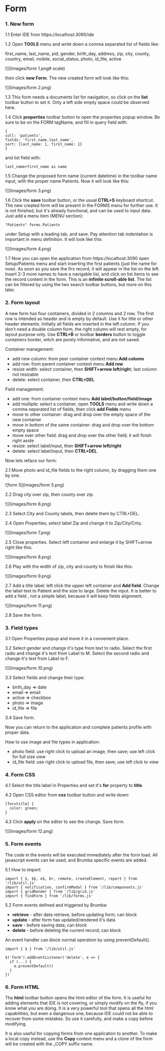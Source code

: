 # Form

### 1. New form

1.1 Enter IDE from https://localhost:3090/ide

1.2 Open **TOOLS** menu and write down a comma separated list of fields like: 

first_name, last_name, pid, gender, birth_day, address, zip, city, county, country, email, mobile, social_status, photo, id_file, active

![](images/form 1.png# scale)

then click **new Form**. The new created form will look like this:

![](images/form 2.png)

1.3 This form needs a documents list for navigation, so click on the **list** toolbar button to set it. Only a left side empty space could be observed here.

1.4 Click **properties** toolbar button to open the properties popup window. Be sure to be on the FORM tagName, and fill in query field with:

```
{
coll: 'patients',
fields: 'first_name,last_name',
sort: {last_name: 1, first_name: 1}
}
```

and list field with: 

```
last_name+first_name as name
```

1.5 Change the proposed form name (current datetime) in the toolbar name input, with the proper name Patients. Now it will look like this:

![](images/form 3.png)

1.6 Click the **save** toolbar button, or the usual **CTRL+S** keyboard shortcut. The new created form will be present in the FORMS menu for further use. It is not finished, but it's already functional, and can be used to input data. Just add a menu item (MENU section):	

```
"Patients" forms.Patients
```

under Setup with a leading tab, and save. Pay attention tab indentation is important in menu definition. It will look like this:

![](images/form 4.png)

1.7 Now you can open the application from https://localhost:3090 open Setup/Patients menu and start inserting the first patients (just the name for now). As soon as you save the firs record, it will appear in the list on the left. Insert 2-3 more names to have a navigable list, and click on list items to see the record content in the form. This is an **infinite scroll-able list**. The list can be filtered by using the two search toolbar buttons, but more on this later.



### 2. Form layout

A new form has four containers, divided in 2 columns and 2 row. The first row is intended as header and is empty by default. Use it for title or other header elements. Initially all fields are inserted in the left column. If you don't need a double column form, the right column will rest empty, for layout purpose only. Use **CTRL+B** or toolbar **borders** button to toggle containers border, witch are purely informative, and are not saved.

Container management:

- add new column: from peer container context menu **Add column**
- add row: from parent container context menu **Add row**
- resize width: select container, then **SHIFT+arrow left/righ**t; last column not resizable
- delete: select container, then **CTRL+DEL**

Field management:

- add one: from container context menu **Add label/button/field/image**
- add multiple: select a container, open **TOOLS** menu and write down a comma separated list of fields, then click **add Fields** menu
- move to other container:  drag and drop over the empty space of the new container
- move in bottom of the same container: drag and drop over the bottom empty space
- move over other field: drag and drop over the other field; it will finish right aside
- resize: select label/input, then **SHIFT+arrow left/right**
- delete: select label/input, then **CTRL+DEL**

Now lets reface our form:

2.1 Move photo and id_file fields to the right column, by dragging them one by one.

![form 5](images/form 5.png)

2.2 Drag city over zip, then county over zip.

![](images/form 6.png)

2.3 Select City and County labels, then delete them by CTRL+DEL.

2.4 Open Properties, select label Zip and change it to Zip/City/Cnty.

![](images/form 7.png)

2.5 Close properties. Select left container and enlarge it by SHIFT+arrow right like this:

![](images/form 8.png)

2.6 Play with the width of zip, city and county to finish like this:

![](images/form 9.png)

2.7 Add a title label: left click the upper left container and **Add field**. Change the label text to Patient and the size to large. Delete the input. It is better to add a field , not a simple label, because it will keep fields alignment.

![](images/form 11.png)

2.8 Save the form.



### 3. Field types

3.1 Open Properties popup and move it in a convenient place. 

3.2 Select gender and change it's type from text to radio. Select the first radio and change it's text from Label to M. Select the second radio and change it's text from Label to F.

![](images/form 10.png)

3.3 Select fields and change their type:

- birth_day => date
- email => email
- active => checkbox
- photo => image
- id_file => file

3.4 Save form.

Now you can return to the application and complete patients profile with proper data.

How to use image and file types in application:

- photo field: use right click to upload an image, then save; use left click for full size view
- id_file field: use right click to upload file, then save; use left click to view



### 4. Form CSS

4.1 Select the title label in Properties and set it's **for** property to **title**.

4.2 Open CSS editor from **css** toolbar button and write down:

```
[for=title] {
  color: green;
}
```

4.3 Click **apply** on the editor to see the change. Save form.

![](images/form 12.png)



### 5. Form events

The code in the events will be executed immediately after the form load. All javascript events can be used, and Brumba specific events are added.

5.1 How to import:

```
import { $, $$, e$, br, remote, createElement, report } from '/lib/util.js'
import { notification, confirmModal } from '/lib/components.js'
import { gridRender } from '/lib/grid.js'
import { findForm } from '/lib/forms.js'
```

5.2 Form events defined and triggered by Brumba:

- **retrieve** - after data retrieve, before updating form; can block
- **update** - after form has updated/rendered it's data
- **save** - before saving data; can block
- **delete** - before deleting the current record; can block

An event handler can block normal operation by using preventDefault().

```
import { $ } from '/lib/util.js'

$('form').addEventListener('delete', e => {
  if (...) {
	e.preventDefault()
  }
})
```



### 6. Form HTML

The **html** toolbar button opens the html editor of the form. It is useful for adding elements that IDE is not covering, or simply modify on the fly, if you know what you are doing. It is a very powerful tool that opens all the html capabilities, but even a dangerous one, because IDE could not be able to recover from some mistakes. So use it carefully, and make a copy before modifying. 

It is also useful for copying forms from one application to another. To make a local copy instead, use the **Copy** context menu and a clone of the form will be created with the _COPY suffix name.